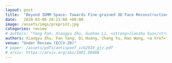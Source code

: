 ```yaml
---
layout: post
title:  "Beyond 3DMM Space: Towards Fine-grained 3D Face Reconstruction"
date:   2020-03-06 20:21:60 +00:00
image: /assets/imgs/preprint.jpg
categories: review
# authors: "Yang Fan, Xiangyu Zhu, Guohao Li, <strong>Jianzhu Guo</strong>, Di Huang, Zhen Lei, Stan Z. Li"
authors: Xiangyu Zhu, Fan Yang, Di Huang, Chang Yu, Hao Wang, <a href="https://scholar.google.com/citations?user=W8_JzNcAAAAJ"><strong><u>Jianzhu Guo</u></strong></a>, Zhen Lei, Stan Z. Li
venue: "Under Review (ECCV-20)"
# paper: /assets/pdfs/antispoof_icb2019_gjz.pdf
# arxiv: https://arxiv.org/abs/1901.00488
---
```

